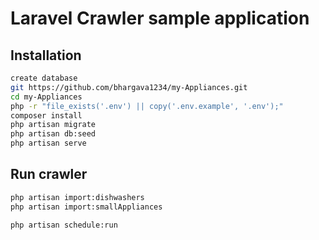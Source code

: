 <h1>Laravel Crawler sample application</h1>


## Installation

```bash
create database
git https://github.com/bhargava1234/my-Appliances.git
cd my-Appliances
php -r "file_exists('.env') || copy('.env.example', '.env');"
composer install
php artisan migrate
php artisan db:seed
php artisan serve

```

## Run crawler

```bash
php artisan import:dishwashers
php artisan import:smallAppliances
```


```bash
php artisan schedule:run
```
